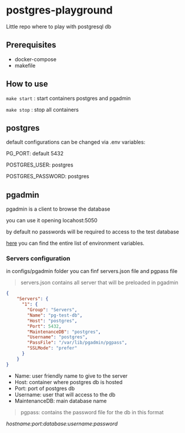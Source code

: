# postgres-playground
Little repo where to play with postgresql db 

## Prerequisites

- docker-compose
- makefile

## How to use

``` make start ``` : start containers postgres and pgadmin


``` make stop ``` : stop all containers 

## postgres

default configurations can be changed via .env variables:

PG_PORT: default 5432

POSTGRES_USER: postgres

POSTGRES_PASSWORD: postgres


## pgadmin

pgadmin is a client to browse the database
 
you can use it opening locahost:5050

by default no passwords will be required to access to the test database

[here](https://www.pgadmin.org/docs/pgadmin4/latest/container_deployment.html#environment-variables) you can find the entire list of environment variables. 

### Servers configuration

in configs/pgadmin folder you can finf servers.json file and pgpass file

> servers.json contains all server that will be preloaded in pgadmin

``` json 
{
    "Servers": {
      "1": {
        "Group": "Servers",
        "Name": "pg-test-db",
        "Host": "postgres",
        "Port": 5432,
        "MaintenanceDB": "postgres",
        "Username": "postgres",
        "PassFile": "/var/lib/pgadmin/pgpass",
        "SSLMode": "prefer"
      }
    }
}
```

- Name: user friendly name to give to the server
- Host: container where postgres db is hosted
- Port: port of postgres db
- Username: user that will access to the db
- MaintenanceDB: main database name


> pgpass: contains the password file for the db in this format

_hostname:port:database:username:password_


